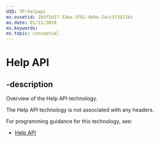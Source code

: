 ```yaml
---
UID: TP:helpapi
ms.assetid: 1b5f5d17-33ea-3fb2-9ebe-2acc1f3521bc
ms.date: 01/11/2019
ms.keywords: 
ms.topic: conceptual
---
```


# Help API

## -description

Overview of the Help API technology.

The Help API technology is not associated with any headers.

For programming guidance for this technology, see:
* [Help API](/windows/desktop/helpapi)

